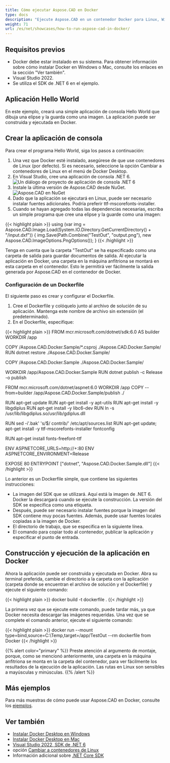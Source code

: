 ```yaml
---
title: Cómo ejecutar Aspose.CAD en Docker
type: docs
description: "Ejecute Aspose.CAD en un contenedor Docker para Linux, Windows Server y cualquier sistema operativo."
weight: 71
url: /es/net/showcases/how-to-run-aspose-cad-in-docker/
---
```


## Requisitos previos
- Docker debe estar instalado en su sistema. Para obtener información sobre cómo instalar Docker en Windows o Mac, consulte los enlaces en la sección "Ver también".
- Visual Studio 2022.
- Se utiliza el SDK de .NET 6 en el ejemplo.

## Aplicación Hello World

En este ejemplo, creará una simple aplicación de consola Hello World que dibuja una elipse y la guarda como una imagen. La aplicación puede ser construida y ejecutada en Docker.

## Crear la aplicación de consola

Para crear el programa Hello World, siga los pasos a continuación:
1. Una vez que Docker esté instalado, asegúrese de que use contenedores de Linux (por defecto). Si es necesario, seleccione la opción Cambiar a contenedores de Linux en el menú de Docker Desktop.
2. En Visual Studio, cree una aplicación de consola .NET 6.<br>
![Un diálogo de proyecto de aplicación de consola .NET 6](/cad/_assets/showcases/docker/1.png)<br>
3. Instale la última versión de Aspose.CAD desde NuGet.<br>
![Aspose.CAD en NuGet](/cad/_assets/showcases/docker/2.png)<br>
4. Dado que la aplicación se ejecutará en Linux, puede ser necesario instalar fuentes adicionales. Podría preferir ttf-mscorefonts-installer.
5. Cuando se hayan agregado todas las dependencias necesarias, escriba un simple programa que cree una elipse y la guarde como una imagen:<br>

{{< highlight plain >}}
using (var img = Aspose.CAD.Image.Load(System.IO.Directory.GetCurrentDirectory() + "/input.dxf"))
{
	img.Save(Path.Combine("TestOut", "output.png"), new Aspose.CAD.ImageOptions.PngOptions());
}
{{< /highlight >}}

Tenga en cuenta que la carpeta "TestOut" se ha especificado como una carpeta de salida para guardar documentos de salida. Al ejecutar la aplicación en Docker, una carpeta en la máquina anfitriona se montará en esta carpeta en el contenedor. Esto le permitirá ver fácilmente la salida generada por Aspose.CAD en el contenedor de Docker.

### Configuración de un Dockerfile

 El siguiente paso es crear y configurar el Dockerfile.

1. Cree el Dockerfile y colóquelo junto al archivo de solución de su aplicación. Mantenga este nombre de archivo sin extensión (el predeterminado).
2. En el Dockerfile, especifique:


{{< highlight plain >}}
FROM mcr.microsoft.com/dotnet/sdk:6.0 AS builder
WORKDIR /app

COPY /Aspose.CAD.Docker.Sample/*.csproj ./Aspose.CAD.Docker.Sample/
RUN dotnet restore ./Aspose.CAD.Docker.Sample/

COPY /Aspose.CAD.Docker.Sample ./Aspose.CAD.Docker.Sample/

WORKDIR /app/Aspose.CAD.Docker.Sample
RUN dotnet publish -c Release -o publish

FROM mcr.microsoft.com/dotnet/aspnet:6.0
WORKDIR /app
COPY --from=builder /app/Aspose.CAD.Docker.Sample/publish ./

RUN apt-get update
RUN apt-get install -y apt-utils
RUN apt-get install -y libgdiplus
RUN apt-get install -y libc6-dev 
RUN ln -s /usr/lib/libgdiplus.so/usr/lib/gdiplus.dll

RUN sed -i'.bak' 's/$/ contrib/' /etc/apt/sources.list
RUN apt-get update; apt-get install -y ttf-mscorefonts-installer fontconfig

RUN apt-get install fonts-freefont-ttf

ENV ASPNETCORE_URLS=http://+:80
ENV ASPNETCORE_ENVIRONMENT=Release

EXPOSE 80
ENTRYPOINT ["dotnet", "Aspose.CAD.Docker.Sample.dll"]
{{< /highlight >}}

 Lo anterior es un Dockerfile simple, que contiene las siguientes instrucciones:

- La imagen del SDK que se utilizará. Aquí está la imagen de .NET 6. Docker la descargará cuando se ejecute la construcción. La versión del SDK se especifica como una etiqueta.
- Después, puede ser necesario instalar fuentes porque la imagen del SDK contiene muy pocas fuentes. Además, puede usar fuentes locales copiadas a la imagen de Docker.
- El directorio de trabajo, que se especifica en la siguiente línea.
- El comando para copiar todo al contenedor, publicar la aplicación y especificar el punto de entrada.


## Construcción y ejecución de la aplicación en Docker
 
 Ahora la aplicación puede ser construida y ejecutada en Docker. Abra su terminal preferida, cambie el directorio a la carpeta con la aplicación (carpeta donde se encuentran el archivo de solución y el Dockerfile) y ejecute el siguiente comando:

{{< highlight plain >}}
docker build -t dockerfile .
{{< /highlight >}}

 La primera vez que se ejecute este comando, puede tardar más, ya que Docker necesita descargar las imágenes requeridas. Una vez que se complete el comando anterior, ejecute el siguiente comando:

{{< highlight plain >}}
docker run --mount type=bind,source=C:\Temp,target=/app/TestOut --rm dockerfile from Docker
{{< /highlight >}}

{{% alert color="primary" %}} 
Preste atención al argumento de montaje, porque, como se mencionó anteriormente, una carpeta en la máquina anfitriona se monta en la carpeta del contenedor, para ver fácilmente los resultados de la ejecución de la aplicación. Las rutas en Linux son sensibles a mayúsculas y minúsculas.
{{% /alert %}}

## Más ejemplos

Para más muestras de cómo puede usar Aspose.CAD en Docker, consulte los [ejemplos](https://github.com/aspose-cad/Aspose.CAD-Documentation).


## Ver también

- [Instalar Docker Desktop en Windows](https://docs.docker.com/docker-for-windows/install/)
- [Instalar Docker Desktop en Mac](https://docs.docker.com/docker-for-mac/install/)
- [Visual Studio 2022, SDK de .NET 6](https://docs.microsoft.com/en-us/dotnet/core/install/windows?tabs=net60#dependencies)
- opción [Cambiar a contenedores de Linux](https://docs.docker.com/docker-for-windows/#switch-between-windows-and-linux-containers)
- Información adicional sobre [.NET Core SDK](https://hub.docker.com/_/microsoft-dotnet-sdk)
